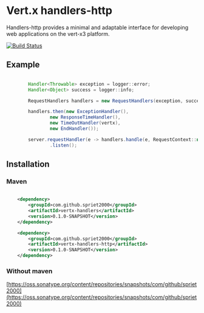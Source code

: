 # Vert.x handlers-http

Handlers-http provides a minimal and adaptable interface for developing web applications on the vert-x3 platform.

[![Build Status](https://travis-ci.org/spriet2000/vertx-handlers-http.svg?branch=master)](https://travis-ci.org/spriet2000/vertx-handlers-http)

## Example

```java 

        Handler<Throwable> exception = logger::error;
        Handler<Object> success = logger::info;

        RequestHandlers handlers = new RequestHandlers(exception, success);

        handlers.then(new ExceptionHandler(),
                new ResponseTimeHandler(),
                new TimeOutHandler(vertx),
                new EndHandler());

        server.requestHandler(e -> handlers.handle(e, RequestContext::new))
                .listen();

```

## Installation

### Maven

```xml

    <dependency>
        <groupId>com.github.spriet2000</groupId>
        <artifactId>vertx-handlers</artifactId>
        <version>0.1.0-SNAPSHOT</version>
    </dependency>

    <dependency>
        <groupId>com.github.spriet2000</groupId>
        <artifactId>vertx-handlers-http</artifactId>
        <version>0.1.0-SNAPSHOT</version>
    </dependency>

```

### Without maven

[https://oss.sonatype.org/content/repositories/snapshots/com/github/spriet2000](https://oss.sonatype.org/content/repositories/snapshots/com/github/spriet2000)
